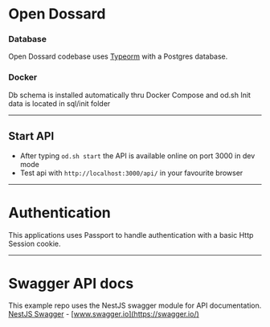 
# Open Dossard

### Database

Open Dossard codebase uses [Typeorm](http://typeorm.io/) with a Postgres database.

### Docker 

Db schema is installed automatically thru Docker Compose and od.sh
Init data is located in sql/init folder

----------

## Start API

- After typing `od.sh start` the API is available online on port 3000 in dev mode 
- Test api with `http://localhost:3000/api/` in your favourite browser

----------

# Authentication
 
This applications uses Passport to handle authentication with a basic Http Session cookie.  

----------
 
# Swagger API docs

This example repo uses the NestJS swagger module for API documentation. [NestJS Swagger](https://github.com/nestjs/swagger) - [www.swagger.io](https://swagger.io/)        
